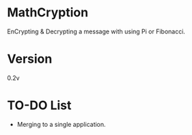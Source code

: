 # MathCryption
EnCrypting & Decrypting a message with using Pi or Fibonacci.
# Version
0.2v
# TO-DO List
- Merging to a single application.
